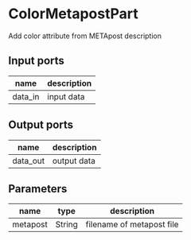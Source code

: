 
# ColorMetapostPart
Add color attribute from METApost description

## Input ports
|name|description|
|-|-|
|data_in|input data|



## Output ports
|name|description|
|-|-|
|data_out|output data|



## Parameters
|name|type|description|
|-|-|-|
|metapost|String|filename of metapost file|
